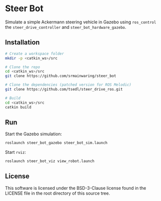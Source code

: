 # Steer Bot

Simulate a simple Ackermann steering vehicle in Gazebo
using `ros_control` the `steer_drive_controller` and `steer_bot_hardware_gazebo`.

## Installation

```bash
# Create a workspace folder
mkdir -p <catkin_ws>/src

# Clone the repo
cd <catkin_ws>/src
git clone https://github.com/srmainwaring/steer_bot

# Clone the dependencies (patched version for ROS Melodic)
git clone https://github.com/tsedl/steer_drive_ros.git

# Build
cd <catkin_ws>/src
catkin build
```

## Run

Start the Gazebo simulation:

```bash
roslaunch steer_bot_gazebo steer_bot_sim.launch
```

Start `rviz`:

```bash
roslaunch steer_bot_viz view_robot.launch
```

## License

This software is licensed under the BSD-3-Clause license found in the
LICENSE file in the root directory of this source tree.
